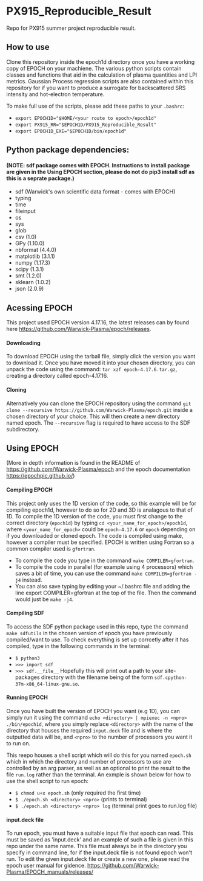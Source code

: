 # PX915_Reproducible_Result

Repo for PX915 summer project reproducible result.

## How to use

Clone this repository inside the epoch1d directory once you have a working copy of EPOCH on your machiene. The various python scripts contain classes and functions that aid in the calculation of plasma quantities and LPI metrics. Gaussian Process regression scripts are also contained within this repository for if you want to produce a surrogate for backscattered SRS intensity and hot-electron temperature.

To make full use of the scripts, please add these paths to your `.bashrc`:

* `export EPOCH1D="$HOME/<your route to epoch>/epoch1d"`
* `export PX915_RR="$EPOCH1D/PX915_Reproducible_Result"`
* `export EPOCH1D_EXE="$EPOCH1D/bin/epoch1d"`



## Python package dependencies:
#### (NOTE: sdf package comes with EPOCH. Instructions to install package are given in the Using EPOCH section, please do not do pip3 install sdf as this is a seprate package.)

* sdf (Warwick's own scientific data format - comes with EPOCH)
* typing
* time
* fileinput
* os
* sys
* glob
* csv (1.0)
* GPy (1.10.0)
* nbformat (4.4.0)
* matplotlib (3.1.1)
* numpy (1.17.3)
* scipy (1.3.1)
* smt (1.2.0)
* sklearn (1.0.2)
* json (2.0.9)


## Acessing EPOCH
This project used EPOCH version 4.17.16, the latest releases can by found here https://github.com/Warwick-Plasma/epoch/releases.

#### Downloading
To download EPOCH using the tarball file, simply click the version you want to download it. Once you have moved it into your chosen directory, you can unpack the code using the command:
`tar xzf epoch-4.17.6.tar.gz`, creating a directory called epoch-4.17.16.

#### Cloning
Alternatively you can clone the EPOCH repository using the command `git clone --recursive https://github.com/Warwick-Plasma/epoch.git` inside a chosen directory of your choice. This will then create a new directory named epoch. The `--recursive` flag is required to have access to the SDF subdirectory.


## Using EPOCH
(More in depth information is found in the README of https://github.com/Warwick-Plasma/epoch and the epoch documentation https://epochpic.github.io/)
#### Compiling EPOCH
This project only uses the 1D version of the code, so this example will be for compiling epoch1d, however to do so for 2D and 3D is analagous to that of 1D.
To compile the 1D version of the code, you must first change to the correct directory (`epoch1d`) by typing `cd <your_name_for_epoch>/epoch1d`, where `<your_name_for_epoch>` could be `epoch-4.17.6` or `epoch` depending on if you downloaded or cloned epoch.
The code is compiled using make, however a compiler must be specified. EPOCH is written using Fortran so a common compiler used is `gfortran`.
* To compile the code you type in the command `make COMPILER=gfortran`.
* To compile the code in parallel (for example using 4 processors) which saves a bit of time, you can use the command `make COMPILER=gfortran -j4` instead.
* You can also save typing by editing your ~/.bashrc file and adding the line export COMPILER=gfortran at the top of the file. Then the command would just be `make -j4`.

#### Compiling SDF
To access the SDF python package used in this repo, type the command `make sdfutils` in the chosen version of epoch you have previously compiled/want to use.
To check everything is set up corrcetly after it has compiled, type in the following commands in the terminal:
* `$ python3`
* `>>> import sdf`
* `>>> sdf.__file__`
Hopefully this will print out a path to your site-packages directory with the filename being of the form `sdf.cpython-37m-x86_64-linux-gnu.so`.

#### Running EPOCH
Once you have built the version of EPOCH you want (e.g 1D), you can simply run it using the command `echo <directory> | mpiexec -n <npro> ./bin/epoch1d`, where you simply replace `<directory>` with the name of the directory that houses the required `input.deck` file and is where the outputted data will be, and `<npro>` to the number of processors you want it to run on.

This reepo houses a shell script which will do this for you named `epoch.sh` which in which the directory and number of processors to use are controlled by an arg parser, as well as an optional to print the result to the file `run.log` rather than the terminal. An exmple is shown below for how to use the shell script to run epoch:
* `$ chmod u+x epoch.sh` (only required the first time)
* `$ ./epoch.sh <directory> <npro>` (prints to terminal)
* `$ ./epoch.sh <directory> <npro> log` (terminal print goes to run.log file)

#### input.deck file
To run epoch, you must have a suitable input file that epoch can read. This must be saved as 'input.deck' and an example of such a file is given in this repo under the same name. This file must always be in the directory you specify in command line, for if the input.deck file is not found epoch won't run. To edit the given input.deck file or create a new one, please read the epoch user manual for gidence.
https://github.com/Warwick-Plasma/EPOCH_manuals/releases/
